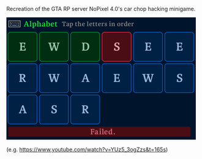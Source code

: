 Recreation of the GTA RP server NoPixel 4.0's car chop hacking minigame.

![preview screenshot](bin/preview.png)

(e.g. https://www.youtube.com/watch?v=YUz5_3ogZzs&t=165s)
